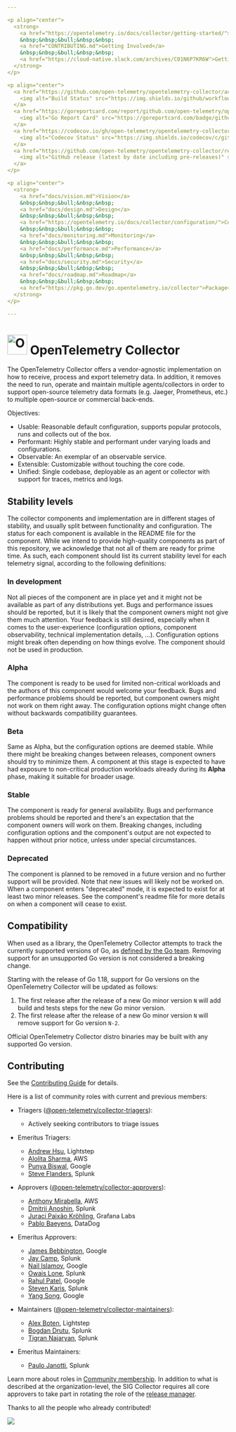 ```yaml
---

<p align="center">
  <strong>
    <a href="https://opentelemetry.io/docs/collector/getting-started/">Getting Started</a>
    &nbsp;&nbsp;&bull;&nbsp;&nbsp;
    <a href="CONTRIBUTING.md">Getting Involved</a>
    &nbsp;&nbsp;&bull;&nbsp;&nbsp;
    <a href="https://cloud-native.slack.com/archives/C01N6P7KR6W">Getting In Touch</a>
  </strong>
</p>

<p align="center">
  <a href="https://github.com/open-telemetry/opentelemetry-collector/actions/workflows/build-and-test.yml?query=branch%3Amain">
    <img alt="Build Status" src="https://img.shields.io/github/workflow/status/open-telemetry/opentelemetry-collector/build-and-test/main?style=for-the-badge">
  </a>
  <a href="https://goreportcard.com/report/github.com/open-telemetry/opentelemetry-collector">
    <img alt="Go Report Card" src="https://goreportcard.com/badge/github.com/open-telemetry/opentelemetry-collector?style=for-the-badge">
  </a>
  <a href="https://codecov.io/gh/open-telemetry/opentelemetry-collector/branch/main/">
    <img alt="Codecov Status" src="https://img.shields.io/codecov/c/github/open-telemetry/opentelemetry-collector?style=for-the-badge">
  </a>
  <a href="https://github.com/open-telemetry/opentelemetry-collector/releases">
    <img alt="GitHub release (latest by date including pre-releases)" src="https://img.shields.io/github/v/release/open-telemetry/opentelemetry-collector?include_prereleases&style=for-the-badge">
  </a>
</p>

<p align="center">
  <strong>
    <a href="docs/vision.md">Vision</a>
    &nbsp;&nbsp;&bull;&nbsp;&nbsp;
    <a href="docs/design.md">Design</a>
    &nbsp;&nbsp;&bull;&nbsp;&nbsp;
    <a href="https://opentelemetry.io/docs/collector/configuration/">Configuration</a>
    &nbsp;&nbsp;&bull;&nbsp;&nbsp;
    <a href="docs/monitoring.md">Monitoring</a>
    &nbsp;&nbsp;&bull;&nbsp;&nbsp;
    <a href="docs/performance.md">Performance</a>
    &nbsp;&nbsp;&bull;&nbsp;&nbsp;
    <a href="docs/security.md">Security</a>
    &nbsp;&nbsp;&bull;&nbsp;&nbsp;
    <a href="docs/roadmap.md">Roadmap</a>
    &nbsp;&nbsp;&bull;&nbsp;&nbsp;
    <a href="https://pkg.go.dev/go.opentelemetry.io/collector">Package</a>
  </strong>
</p>

---
```


# <img src="https://opentelemetry.io/img/logos/opentelemetry-logo-nav.png" alt="OpenTelemetry Icon" width="45" height=""> OpenTelemetry Collector

The OpenTelemetry Collector offers a vendor-agnostic implementation on how to
receive, process and export telemetry data. In addition, it removes the need
to run, operate and maintain multiple agents/collectors in order to support
open-source telemetry data formats (e.g. Jaeger, Prometheus, etc.) to
multiple open-source or commercial back-ends.

Objectives:

- Usable: Reasonable default configuration, supports popular protocols, runs and collects out of the box.
- Performant: Highly stable and performant under varying loads and configurations.
- Observable: An exemplar of an observable service.
- Extensible: Customizable without touching the core code.
- Unified: Single codebase, deployable as an agent or collector with support for traces, metrics and logs.

## Stability levels

The collector components and implementation are in different stages of stability, and usually split between
functionality and configuration. The status for each component is available in the README file for the component. While
we intend to provide high-quality components as part of this repository, we acknowledge that not all of them are ready
for prime time. As such, each component should list its current stability level for each telemetry signal, according to
the following definitions:

### In development

Not all pieces of the component are in place yet and it might not be available as part of any distributions yet. Bugs and performance issues should be reported, but it is likely that the component owners might not give them much attention. Your feedback is still desired, especially when it comes to the user-experience (configuration options, component observability, technical implementation details, ...). Configuration options might break often depending on how things evolve. The component should not be used in production.

### Alpha

The component is ready to be used for limited non-critical workloads and the authors of this component would welcome your feedback. Bugs and performance problems should be reported, but component owners might not work on them right away. The configuration options might change often without backwards compatibility guarantees.

### Beta

Same as Alpha, but the configuration options are deemed stable. While there might be breaking changes between releases, component owners should try to minimize them. A component at this stage is expected to have had exposure to non-critical production workloads already during its **Alpha** phase, making it suitable for broader usage.

### Stable

The component is ready for general availability. Bugs and performance problems should be reported and there's an expectation that the component owners will work on them. Breaking changes, including configuration options and the component's output are not expected to happen without prior notice, unless under special circumstances.

### Deprecated

The component is planned to be removed in a future version and no further support will be provided. Note that new issues will likely not be worked on. When a component enters "deprecated" mode, it is expected to exist for at least two minor releases. See the component's readme file for more details on when a component will cease to exist.

## Compatibility

When used as a library, the OpenTelemetry Collector attempts to track the currently supported versions of Go, as [defined by the Go team](https://go.dev/doc/devel/release#policy).
Removing support for an unsupported Go version is not considered a breaking change.

Starting with the release of Go 1.18, support for Go versions on the OpenTelemetry Collector will be updated as follows:

1. The first release after the release of a new Go minor version `N` will add build and tests steps for the new Go minor version.
2. The first release after the release of a new Go minor version `N` will remove support for Go version `N-2`.

Official OpenTelemetry Collector distro binaries may be built with any supported Go version.

## Contributing

See the [Contributing Guide](CONTRIBUTING.md) for details.

Here is a list of community roles with current and previous members:

- Triagers ([@open-telemetry/collector-triagers](https://github.com/orgs/open-telemetry/teams/collector-triagers)):

  - Actively seeking contributors to triage issues

- Emeritus Triagers:

   - [Andrew Hsu](https://github.com/andrewhsu), Lightstep
   - [Alolita Sharma](https://github.com/alolita), AWS
   - [Punya Biswal](https://github.com/punya), Google
   - [Steve Flanders](https://github.com/flands), Splunk

- Approvers ([@open-telemetry/collector-approvers](https://github.com/orgs/open-telemetry/teams/collector-approvers)):

   - [Anthony Mirabella](https://github.com/Aneurysm9), AWS
   - [Dmitrii Anoshin](https://github.com/dmitryax), Splunk
   - [Juraci Paixão Kröhling](https://github.com/jpkrohling), Grafana Labs
   - [Pablo Baeyens](https://github.com/mx-psi), DataDog

- Emeritus Approvers:

   - [James Bebbington](https://github.com/james-bebbington), Google
   - [Jay Camp](https://github.com/jrcamp), Splunk
   - [Nail Islamov](https://github.com/nilebox), Google
   - [Owais Lone](https://github.com/owais), Splunk
   - [Rahul Patel](https://github.com/rghetia), Google
   - [Steven Karis](https://github.com/sjkaris), Splunk
   - [Yang Song](https://github.com/songy23), Google

- Maintainers ([@open-telemetry/collector-maintainers](https://github.com/orgs/open-telemetry/teams/collector-maintainers)):

   - [Alex Boten](https://github.com/codeboten), Lightstep
   - [Bogdan Drutu](https://github.com/BogdanDrutu), Splunk
   - [Tigran Najaryan](https://github.com/tigrannajaryan), Splunk

- Emeritus Maintainers:

   - [Paulo Janotti](https://github.com/pjanotti), Splunk

Learn more about roles in [Community membership](https://github.com/open-telemetry/community/blob/main/community-membership.md).
In addition to what is described at the organization-level, the SIG Collector requires all core approvers to take part in rotating
the role of the [release manager](./docs/release.md#release-manager).

Thanks to all the people who already contributed!

<a href="https://github.com/open-telemetry/opentelemetry-collector/graphs/contributors">
  <img src="https://contributors-img.web.app/image?repo=open-telemetry/opentelemetry-collector" />
</a>
